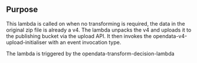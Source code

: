 ## Purpose
This lambda is called on when no transforming is required, the data in the original zip file is already a v4. 
The lambda unpacks the v4 and uploads it to the publishing bucket via the upload API. It then invokes the opendata-v4-upload-initialiser with an event invocation type.

The lambda is triggered by the opendata-transform-decision-lambda

